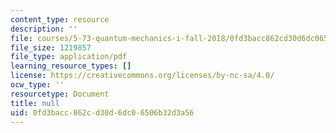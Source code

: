```yaml
---
content_type: resource
description: ''
file: courses/5-73-quantum-mechanics-i-fall-2018/0fd3bacc862cd30d6dc06506b32d3a56_MIT5_73F18_Lec15.pdf
file_size: 1219857
file_type: application/pdf
learning_resource_types: []
license: https://creativecommons.org/licenses/by-nc-sa/4.0/
ocw_type: ''
resourcetype: Document
title: null
uid: 0fd3bacc-862c-d30d-6dc0-6506b32d3a56
---
```

